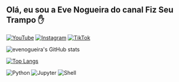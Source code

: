 ## Olá, eu sou a Eve Nogueira do canal Fiz Seu Trampo ✋
[![YouTube](https://img.shields.io/badge/YouTube-FF0000?style=for-the-badge&logo=youtube&logoColor=white)](https://www.youtube.com/channel/UCcy5x9PSHAxsNu5U0JrqP_Q)
[![Instagram](https://img.shields.io/badge/Instagram-E4405F?style=for-the-badge&logo=instagram&logoColor=white)](https://instagram.com/eveline.py)
[![TikTok](https://img.shields.io/badge/TikTok-000000?style=for-the-badge&logo=tiktok&logoColor=white)](https://www.tiktok.com/@eve.py)

![evenogueira's GitHub stats](https://github-readme-stats.vercel.app/api?username=evenogueira&show_icons=true&theme=dracula)


[![Top Langs](https://github-readme-stats.vercel.app/api/top-langs/?username=evenogueira&theme=dracula)](https://github.com/evenogueira/github-readme-stats)

![Python](https://img.shields.io/badge/Python-3776AB?style=for-the-badge&logo=python&logoColor=white)
![Jupyter](https://img.shields.io/badge/Made%20with-Jupyter-orange?style=for-the-badge&logo=Jupyter)
![Shell](https://img.shields.io/badge/Shell_Script-121011?style=for-the-badge&logo=gnu-bash&logoColor=white)
